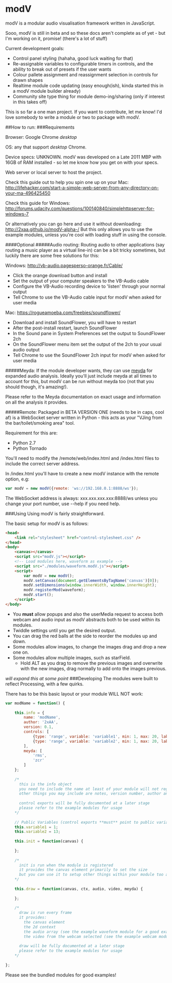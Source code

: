 # modV

modV is a modular audio visualisation framework written in JavaScript.

Sooo, modV is still in beta and so these docs aren't complete as of yet - but I'm working on it, promise! (there's a lot of stuff)

Current development goals:

  - Control panel styling (hahaha, good luck waiting for that)
  - Re-assignable variables to configurable timers in controls, and the ability to break out of presets if the user wants
  - Colour pallete assignment and reassignment selection in controls for drawn shapes
  - Realtime module code updating (easy enough(ish), kinda started this in a modV module builder already)
  - Community site type thing for module demo-ing/sharing (only if interest in this takes off)

This is so far a one man project. If you want to contribute, let me know! I'd love somebody to write a module or two to package with modV.

##How to run:
###Requirements

Browser: Google Chrome *desktop*

OS: any that support *desktop* Chrome.

Device specs: UNKNOWN. modV was developed on a Late 2011 MBP with 16GB of RAM installed - so let me know how you get on with your specs.

Web server or local server to host the project.

Check this guide out to help you spin one up on your Mac:
http://lifehacker.com/start-a-simple-web-server-from-any-directory-on-your-ma-496425450

Check this guide for Windows:
http://forums.udacity.com/questions/100140840/simplehttpserver-for-windows-7

Or alternatively you can go here and use it without downloading: http://2xaa.github.io/modV-alpha-/
But this only allows you to use the example modules, unless you're cool with loading stuff in using the console.

####Optional
#####Audio routing:
Routing audio to other applications (say routing a music player as a virtual line-in) can be a bit tricky sometimes, but luckily there are some free solutions for this:

Windows:
http://vb-audio.pagesperso-orange.fr/Cable/

* Click the orange download button and install
* Set the output of your computer speakers to the VB-Audio cable
* Configure the VB-Audio recording device to 'listen' through your normal output
* Tell Chrome to use the VB-Audio cable input for modV when asked for user media

Mac:
https://rogueamoeba.com/freebies/soundflower/

* Download and install SoundFlower, you will have to restart
* After the post-install restart, launch SoundFlower
* In the Sound pane in System Preferences set the output to SoundFlower 2ch
* On the SoundFlower menu item set the output of the 2ch to your usual audio output
* Tell Chrome to use the SoundFlower 2ch input for modV when asked for user media

#####Meyda:
If the module developer wants, they can use [meyda](https://github.com/hughrawlinson/meyda) for expanded audio analysis. Ideally you'll just include meyda at all times to account for this, but modV can be run without meyda too (not that you should though, it's amazing!).

Please refer to the Meyda documentation on exact usage and information on all the analysis it provides.

#####Remote:
Packaged in BETA VERSION ONE (needs to be in caps, cool af) is a WebSocket server written in Python - this acts as your "VJing from the bar/toilet/smoking area" tool.

Requirement for this are:

 - Python 2.7
 - Python Tornado

You'll need to modify the /remote/web/index.html and /index.html files to include the correct server address.

In /index.html you'll have to create a new modV instance with the remote option, e.g:

``` JavaScript
var modV = new modV({remote: 'ws://192.168.0.1:8888/ws'});
```

The WebSocket address is always: xxx.xxx.xxx.xxx:8888/ws unless you change your port number, use --help if you need help.


###Using
Using modV is fairly straightforward.

The basic setup for modV is as follows:
```HTML
<head>
	<link rel="stylesheet" href="control-stylesheet.css" />
</head>
<body>
	<canvas></canvas>
	<script src="modV.js"></script>
	<!-- Load modules here, waveform as example -->
	<script src="./modules/waveform.modV.js"></script>
	<script>
		var modV = new modV();
		modV.setCanvas(document.getElementsByTagName('canvas')[0]);
		modV.setDimensions(window.innerWidth, window.innerHeight);
		modV.registerMod(waveform);
		modV.start();
	</script>
</body>
```

* You **must** allow popups and also the userMedia request to access both webcam and audio input as modV abstracts both to be used within its modules.
* Twiddle settings until you get the desired output.
* You can drag the red balls at the side to reorder the modules up and down.
* Some modules allow images, to change the images drag and drop a new one on.
* Some modules allow multiple images, such as starField.
  * Hold ALT as you drag to remove the previous images and overwrite with the new images, drag normally to add onto the images previous.

*will expand this at some point*
###Developing
The modules were built to reflect Processing, with a few quirks.

There has to be this basic layout or your module WILL NOT work:

```JavaScript
var modName = function() {
	
	this.info = {
		name: 'modName',
		author: '2xAA',
		version: 0.1,
		controls: [
			{type: 'range', variable: 'variable1', min: 1, max: 20, label: 'Variable 1 Label'},
			{type: 'range', variable: 'variable2', min: 1, max: 20, label: 'Variable 2 label'}
		],
		meyda: [
			'rms',
			'zcr'
		]
	};
	
	/*
	  this is the info object
	  you need to include the name at least of your module will not register
	  other things you may include are notes, version number, author and control exports
	  
	  control exports will be fully documented at a later stage
	  please refer to the example modules for usage
	*/
	
	// Public Variables (control exports **must** point to public variables)
	this.variable1 = 1;
	this.variable2 = 13;
	
	this.init = function(canvas) {
		
	};
	
	/*
	  init is run when the module is registered
	  it provides the canvas element primarily to set the size
	  but you can use it to setup other things within your module too ahead of runtime
	*/
		
	this.draw = function(canvas, ctx, audio, video, meyda) {
		
	};
	
	/*
	  draw is run every frame
	  it provides:
	    the canvas element
	    the 2d context
	    the audio array (see the example waveform module for a good example on usage)
	    the video from the webcam selected (see the example webcam module for a good example on usage)
	    
	  draw will be fully documented at a later stage
	  please refer to the example modules for usage
	*/
	
};
```

Please see the bundled modules for good examples!
